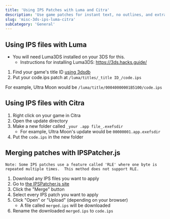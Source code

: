 ```yaml
---
title: 'Using IPS Patches with Luma and Citra'
description: 'Use game patches for instant text, no outlines, and extra fun'
slug: 'misc-3ds-ips-luma-citra'
subCategory: 'General'
---
```


## Using IPS files with Luma

- You will need Luma3DS installed on your 3DS for this.
  - Instructions for installing Luma3DS: https://3ds.hacks.guide/

1. Find your game's title ID [using 3dsdb](http://www.3dsdb.com/)
2. Put your code.ips patch at `/luma/titles/_title ID_/code.ips`

For example, Ultra Moon would be `/luma/title/00040000001B5100/code.ips`

## Using IPS files with Citra

1. Right click on your game in Citra
2. Open the update directory
3. Make a new folder called `_your .app file_.exefsdir`
   - For example, Ultra Moon's update would be `00000001.app.exefsdir`
4. Put the `code.ips` in the new folder

## Merging patches with IPSPatcher.js

```
Note: Some IPS patches use a feature called 'RLE' where one byte is repeated multiple times.  This method does not support RLE.
```

1. Download any IPS files you want to apply
2. Go to [the IPSPatcher.js site](https://zaksabeast.github.io/ipspatcher.js/build/)
3. Click the "Merge" button
4. Select every IPS patch you want to apply
5. Click "Open" or "Upload" (depending on your browser)
   - A file called `merged.ips` will be downloaded
6. Rename the downloaded `merged.ips` to `code.ips`
